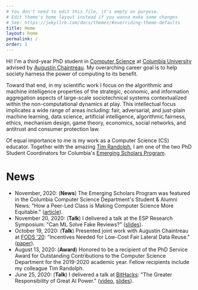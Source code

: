 ```yaml
---
# You don't need to edit this file, it's empty on purpose.
# Edit theme's home layout instead if you wanna make some changes
# See: https://jekyllrb.com/docs/themes/#overriding-theme-defaults
title: Home
layout: home
permalink: /
order: 1
---
```


Hi! I'm a third-year PhD student in [Computer Science][Wikipedia CS] at
[Columbia University][Columbia] advised by [Augustin Chaintreau][Augustin]. My
overarching career goal is to help society harness the power of computing to
its benefit.

Toward that end, in my scientific work I focus on the algorithmic and
machine intelligence properties of the strategic, economic, and
information aggregation aspects of large-scale sociotechnical systems
contextualized within the non-computational dynamics at play.
This intellectual focus implicates a wide range of areas including: fair,
adversarial, and just-plain machine learning, data science, artificial
intelligence, algorithmic fairness, ethics, mechanism design, game theory,
economics, social networks, and antitrust and consumer protection law.

Of equal importance to me is my work as a Computer Science (CS) educator.
Together with the amazing [Tim Randolph][Tim], I am one of the two PhD Student
Coordinators for Columbia's [Emerging Scholars Program][ESP].

# News
- November, 2020: (**News**) The Emerging Scholars Program was featured in the Columbia
  Computer Science Department's Student & Alumni News: "How a Peer-Led Class is
  Making Computer Science More Equitable." ([article][ESP News]).
- November 20, 2020: (**Talk**) I delivered a talk at the ESP Research
  Symposium: "Can ML Solve Fake Reviews?" ([slides](/assets/ESPRS_Slides.pdf)).
- October 19, 2020: (**Talk**) Presented joint work with Augustin Chaintreau at
  [FODS '20][FODS]: "Incentives Needed for Low-Cost Fair Lateral Data Reuse."
  ([paper][incentives needed paper]).
- August 13, 2020: (**Award**) Honored to be a recipient of the PhD Service
  Award for Outstanding Contributions to the Computer Science Department for the
  2019-2020 academic year. Fellow recipients include my colleague Tim Randolph.
- June 25, 2020: (**Talk**) I delivered a talk at [BitHacks][BitHacks]: "The
  Greater Responsibility of Great AI Power." ([video][BitHacks Talk],
  [slides](/assets/BitHacks_Slides.pdf)).


[Columbia]: https://www.columbia.edu/
[Wikipedia CS]: https://en.wikipedia.org/wiki/Computer_science
[MACS]: http://www.macsx297.org/
[TEALS]: https://www.tealsk12.org/
[ESP]: https://www.cs.columbia.edu/esp/
[Tim]: https://twrand.github.io/
[Augustin]: http://www.cs.columbia.edu/~augustin/
[BitHacks]: https://www.bithacks.io/
[BitHacks Talk]: https://www.youtube.com/watch?v=JVmHMuD-VY4
[ESP News]: https://www.cs.columbia.edu/2020/how-a-peer-led-class-is-making-computer-science-more-equitable/
[incentives needed paper]: https://dl.acm.org/doi/10.1145/3412815.3416890
[FODS]: https://fods.acm.org/
